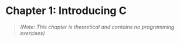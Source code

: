 # Chapter 1: Introducing C

> *(Note: This chapter is theoretical and contains no programming exercises)*
